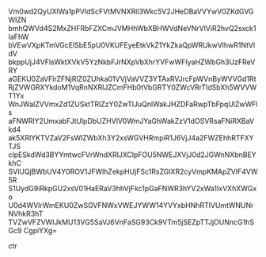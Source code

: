 Vm0wd2QyUXlWa1pPVldScFVtMVNXRll3Wkc5V2JHeDBaVVYwV0ZKdGVGWlZN
bmhQWVd4S2MxZHFRbFZXCmJVMHhWbXBHWVdNeVNrVlViR2hvQ2sxck1IaFhW
bVEwVXpKTmVGcElSbE5pU0VKUFEyeEtkVkZ1YkZkaQpWRUkwVlhwR1NtVldV
bkppUjJ4VFlsWktXVkV5YzNkbFJrNXpVbXhrYVFwWFIyaHZWbGh3UzFReVRY
aGEKU0ZaVFlrZFNjRlZ0ZUhka01VVjVaVVZ3YTAxRVJrcFpWVnByWVVGd1Rt
RjZVWGRXYkdoM1VqRnNXRlJZCmFHb0tVbGRTY0ZWcVRrTldSbXh5WVVWT1Yx
WnJWalZVVmxZd1ZUSktTRlZzY0ZwTlJuQnlWakJHZDFaRwpTbFpqUlZwWFls
aFNWRlY2UmxabFJtUlpDbUZHVlV0WmJYaGhWakZzV1dOSVRsaFNiRXBaVkd4
ak5XRlYKTVZaV2FsWlZWbXh3Y2xsWGVHRmpiR1J6VjJ4a2FWZEhhRTFXYTJS
clpESkdWd3BYYmtwcFVrWndXRlJXClpFOU5NWEJXVjJ0d2JGWnNXbnBEYkhC
SVlUQjBWbUV4Y0ROV1JFWlhZekpHUjFSc1RsZGlXR2cyVmpKMApZVlF4VW5R
S1UydG9iRkpGU2xsV01HaERaV3hhVjFkc1pGaFNWR3hYV2xWa1IxVXhXWGxo
U0d4WVlrWmEKU0ZwSGVFNWxVWEJYWW14YVYxbHNhRTlVUmtWNUNrNVhkR3hT
TVZwVFZVWlJkMU13VG5SaVJ6VnFaSG93Ck9VTm5jSEZpTTJjOUNncG1hSGc9
CgpiYXg=

ctr